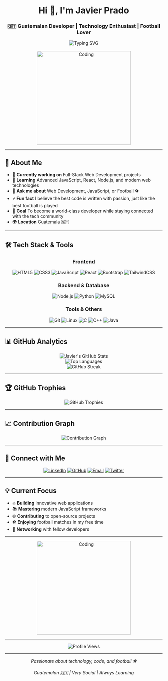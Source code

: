 <h1 align="center">Hi 👋, I'm Javier Prado</h1>
<h3 align="center">🇬🇹 Guatemalan Developer | Technology Enthusiast | Football Lover</h3>

<div align="center">
  <img src="https://readme-typing-svg.herokuapp.com?font=Fira+Code&pause=1000&color=00D4FF&center=true&vCenter=true&width=435&lines=Passionate+about+Technology;Code+%26+Football+Enthusiast;Always+Learning+New+Things;Very+Social+Person" alt="Typing SVG" />
</div>

<br>

<div align="center">
  <img src="https://i.pinimg.com/originals/81/17/8b/81178b47a8598f0c81c4799f2cdd4057.gif" alt="Coding" width="300" />
</div>

---

## 🚀 About Me

- 🔭 **Currently working on** Full-Stack Web Development projects
- 🌱 **Learning** Advanced JavaScript, React, Node.js, and modern web technologies
- 💬 **Ask me about** Web Development, JavaScript, or Football ⚽
- ⚡ **Fun fact** I believe the best code is written with passion, just like the best football is played
- 🎯 **Goal** To become a world-class developer while staying connected with the tech community
- 🌍 **Location** Guatemala 🇬🇹

---

## 🛠️ Tech Stack & Tools

<div align="center">
  
### Frontend
![HTML5](https://img.shields.io/badge/HTML5-E34F26?style=for-the-badge&logo=html5&logoColor=white)
![CSS3](https://img.shields.io/badge/CSS3-1572B6?style=for-the-badge&logo=css3&logoColor=white)
![JavaScript](https://img.shields.io/badge/JavaScript-F7DF1E?style=for-the-badge&logo=javascript&logoColor=black)
![React](https://img.shields.io/badge/React-20232A?style=for-the-badge&logo=react&logoColor=61DAFB)
![Bootstrap](https://img.shields.io/badge/Bootstrap-563D7C?style=for-the-badge&logo=bootstrap&logoColor=white)
![TailwindCSS](https://img.shields.io/badge/Tailwind_CSS-38B2AC?style=for-the-badge&logo=tailwind-css&logoColor=white)

### Backend & Database
![Node.js](https://img.shields.io/badge/Node.js-43853D?style=for-the-badge&logo=node.js&logoColor=white)
![Python](https://img.shields.io/badge/Python-3776AB?style=for-the-badge&logo=python&logoColor=white)
![MySQL](https://img.shields.io/badge/MySQL-00000F?style=for-the-badge&logo=mysql&logoColor=white)

### Tools & Others
![Git](https://img.shields.io/badge/Git-F05032?style=for-the-badge&logo=git&logoColor=white)
![Linux](https://img.shields.io/badge/Linux-FCC624?style=for-the-badge&logo=linux&logoColor=black)
![C](https://img.shields.io/badge/C-00599C?style=for-the-badge&logo=c&logoColor=white)
![C++](https://img.shields.io/badge/C%2B%2B-00599C?style=for-the-badge&logo=c%2B%2B&logoColor=white)
![Java](https://img.shields.io/badge/Java-ED8B00?style=for-the-badge&logo=java&logoColor=white)

</div>

---

## 📊 GitHub Analytics

<div align="center">
  <img src="https://github-readme-stats.vercel.app/api?username=JavierPrado-14&show_icons=true&theme=dark&hide_border=true&count_private=true" alt="Javier's GitHub Stats" />
</div>

<div align="center">
  <img src="https://github-readme-stats.vercel.app/api/top-langs/?username=JavierPrado-14&theme=dark&hide_border=true&layout=compact" alt="Top Languages" />
</div>

<div align="center">
  <img src="https://github-readme-streak-stats.herokuapp.com/?user=JavierPrado-14&theme=dark&hide_border=true" alt="GitHub Streak" />
</div>

---

## 🏆 GitHub Trophies

<div align="center">
  <img src="https://github-profile-trophy.vercel.app/?username=JavierPrado-14&theme=darkhub&no-frame=true&row=1&column=6" alt="GitHub Trophies" />
</div>

---

## 📈 Contribution Graph

<div align="center">
  <img src="https://github-readme-activity-graph.vercel.app/graph?username=JavierPrado-14&theme=dark&hide_border=true" alt="Contribution Graph" />
</div>

---

## 🤝 Connect with Me

<div align="center">
  
[![LinkedIn](https://img.shields.io/badge/LinkedIn-0077B5?style=for-the-badge&logo=linkedin&logoColor=white)](https://linkedin.com/in/javier-prado)
[![GitHub](https://img.shields.io/badge/GitHub-100000?style=for-the-badge&logo=github&logoColor=white)](https://github.com/JavierPrado-14)
[![Email](https://img.shields.io/badge/Email-D14836?style=for-the-badge&logo=gmail&logoColor=white)](mailto:javier.prado@email.com)
[![Twitter](https://img.shields.io/badge/Twitter-1DA1F2?style=for-the-badge&logo=twitter&logoColor=white)](https://twitter.com/javierprado)

</div>

---

## 💡 Current Focus

- 🔥 **Building** innovative web applications
- 📚 **Mastering** modern JavaScript frameworks
- 🌐 **Contributing** to open-source projects
- ⚽ **Enjoying** football matches in my free time
- 🤝 **Networking** with fellow developers

---

<div align="center">
  <img src="https://cdn.dribbble.com/users/1277312/screenshots/14733298/media/39b1045e593737587dd60e42c8422d1f.gif" alt="Coding" width="300" />
</div>

---

<div align="center">
  <img src="https://komarev.com/ghpvc/?username=JavierPrado-14&label=Profile%20views&color=0e75b6&style=flat" alt="Profile Views" />
</div>

---

<div align="center">
  <p><em>Passionate about technology, code, and football ⚽</em></p>
  <p><em>Guatemalan 🇬🇹 | Very Social | Always Learning</em></p>
</div>